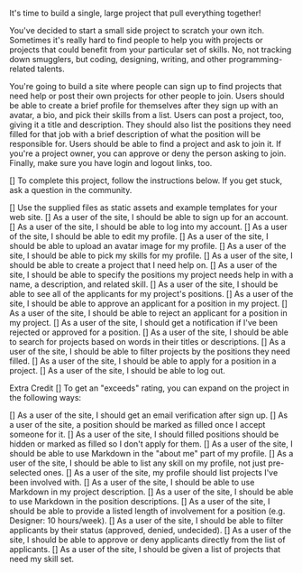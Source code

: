 It's time to build a single, large project that pull everything together!

You've decided to start a small side project to scratch your own itch. Sometimes it's really hard to find people to help you with projects or projects that could benefit from your particular set of skills. No, not tracking down smugglers, but coding, designing, writing, and other programming-related talents.

You're going to build a site where people can sign up to find projects that need help or post their own projects for other people to join. Users should be able to create a brief profile for themselves after they sign up with an avatar, a bio, and pick their skills from a list. Users can post a project, too, giving it a title and description. They should also list the positions they need filled for that job with a brief description of what the position will be responsible for. Users should be able to find a project and ask to join it. If you're a project owner, you can approve or deny the person asking to join. Finally, make sure you have login and logout links, too.

[] To complete this project, follow the instructions below. If you get stuck, ask a question in the community.

[] Use the supplied files as static assets and example templates for your web site.
[] As a user of the site, I should be able to sign up for an account.
[] As a user of the site, I should be able to log into my account.
[] As a user of the site, I should be able to edit my profile.
[] As a user of the site, I should be able to upload an avatar image for my profile.
[] As a user of the site, I should be able to pick my skills for my profile.
[] As a user of the site, I should be able to create a project that I need help on.
[] As a user of the site, I should be able to specify the positions my project needs help in with 
a name, a description, and related skill.
[] As a user of the site, I should be able to see all of the applicants for my project's positions.
[] As a user of the site, I should be able to approve an applicant for a position in my project.
[] As a user of the site, I should be able to reject an applicant for a position in my project.
[] As a user of the site, I should get a notification if I've been rejected or approved for a position.
[] As a user of the site, I should be able to search for projects based on words in their titles or descriptions.
[] As a user of the site, I should be able to filter projects by the positions they need filled.
[] As a user of the site, I should be able to apply for a position in a project.
[] As a user of the site, I should be able to log out.


Extra Credit
[] To get an "exceeds" rating, you can expand on the project in the following ways:


[] As a user of the site, I should get an email verification after sign up.
[] As a user of the site, a position should be marked as filled once I accept someone for it.
[] As a user of the site, I should filled positions should be hidden or marked as filled so I don't apply for them.
[] As a user of the site, I should be able to use Markdown in the "about me" part of my profile.
[] As a user of the site, I should be able to list any skill on my profile, not just pre-selected ones.
[] As a user of the site, my profile should list projects I've been involved with.
[] As a user of the site, I should be able to use Markdown in my project description.
[] As a user of the site, I should be able to use Markdown in the position descriptions.
[] As a user of the site, I should be able to provide a listed length of involvement for a position (e.g. Designer: 10 hours/week).
[] As a user of the site, I should be able to filter applicants by their status (approved, denied, undecided).
[] As a user of the site, I should be able to approve or deny applicants directly from the list of applicants.
[] As a user of the site, I should be given a list of projects that need my skill set.